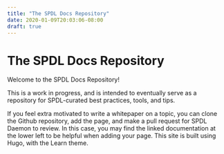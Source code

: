 ```yaml
---
title: "The SPDL Docs Repository"
date: 2020-01-09T20:03:06-08:00
draft: true
---
```


# The SPDL Docs Repository

Welcome to the SPDL Docs Repository!

This is a work in progress, and is intended to eventually serve as a repository for SPDL-curated best practices, tools, and tips.

If you feel extra motivated to write a whitepaper on a topic, you can clone the Github repository, add the page, and make a pull request for SPDL Daemon to review.
In this case, you may find the linked documentation at the lower left to be helpful when adding your page.
This site is built using Hugo, with the Learn theme.